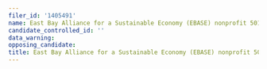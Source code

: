 ```yaml
---
filer_id: '1405491'
name: East Bay Alliance for a Sustainable Economy (EBASE) nonprofit 501(c)(3)
candidate_controlled_id: ''
data_warning: 
opposing_candidate: 
title: East Bay Alliance for a Sustainable Economy (EBASE) nonprofit 501(c)(3)
---
```

